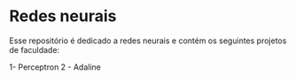 # Redes neurais 

Esse repositório é dedicado a redes neurais e contém os seguintes projetos de faculdade:

1- Perceptron
2 - Adaline

